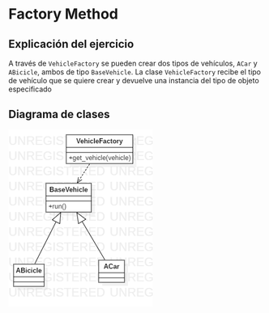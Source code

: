 # Factory Method

## Explicación del ejercicio

A través de `VehicleFactory` se pueden crear dos tipos de vehículos, `ACar` y `ABicicle`, ambos de tipo `BaseVehicle`. La clase `VehicleFactory` recibe el tipo de vehículo que se quiere crear y devuelve una instancia del tipo de objeto especificado

## Diagrama de clases

![Diagrama de clases](./class.png)
